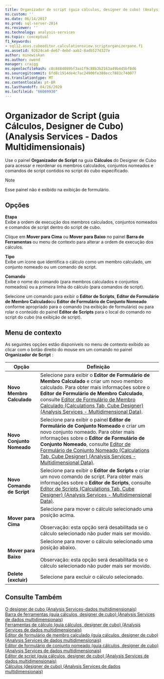 ```yaml
---
title: Organizador de script (guia cálculos, designer de cubo) (Analysis Services-dados multidimensionais) | Microsoft Docs
ms.custom: ''
ms.date: 06/14/2017
ms.prod: sql-server-2014
ms.reviewer: ''
ms.technology: analysis-services
ms.topic: conceptual
f1_keywords:
- sql12.asvs.cubeeditor.calculationsview.scriptorganizerpane.f1
ms.assetid: 92624ca4-de67-4ebd-aab2-8adb527d327e
author: minewiskan
ms.author: owend
manager: craigg
ms.openlocfilehash: c8c8484089bf3aa1f9c88b3b2163a49b445bf8d6
ms.sourcegitcommit: 6fd8c1914de4c7ac24900fe388ecc7883c740077
ms.translationtype: MT
ms.contentlocale: pt-BR
ms.lasthandoff: 04/26/2020
ms.locfileid: "66069930"
---
```

# <a name="script-organizer-calculations-tab-cube-designer-analysis-services---multidimensional-data"></a>Organizador de Script (guia Cálculos, Designer de Cubo) (Analysis Services - Dados Multidimensionais)
  Use o painel **Organizador de Script** na guia **Cálculos** do Designer de Cubo para acessar e reordenar os membros calculados, conjuntos nomeados e comandos de script contidos no script do cubo especificado.  
  
> [!NOTE]  
>  Esse painel não é exibido na exibição de formulário.  
  
## <a name="options"></a>Opções  
 **Etapa**  
 Exibe a ordem de execução dos membros calculados, conjuntos nomeados e comandos de script dentro do script de cubo.  
  
 Clique em **Mover para Cima** ou **Mover para Baixo** no painel **Barra de Ferramentas** ou menu de contexto para alterar a ordem de execução dos cálculos.  
  
 **Tipo**  
 Exibe um ícone que identifica o cálculo como um membro calculado, um conjunto nomeado ou um comando de script.  
  
 **Comando**  
 Exibe o nome do comando (para membros calculados e conjuntos nomeados) ou a primeira linha do cálculo (para comandos de script).  
  
 Selecione um comando para exibir o **Editor de Scripts**, **Editor de Formulário de Membro Calculado**ou **Editor de Formulário de Conjunto Nomeado** conforme apropriado para o comando (na exibição de formulário) ou para rolar o conteúdo do painel **Editor de Scripts** para o local do comando no script do cubo (na exibição de script).  
  
## <a name="context-menu"></a>Menu de contexto  
 As seguintes opções estão disponíveis no menu de contexto exibido ao clicar com o botão direito do mouse em um comando no painel **Organizador de Script** :  
  
|Opção|Definição|  
|------------|----------------|  
|**Novo Membro Calculado**|Selecione para exibir o **Editor de Formulário de Membro Calculado** e criar um novo membro calculado. Para obter mais informações sobre o **Editor de Formulário de Membro Calculado**, consulte [Editor de Formulário de Membro Calculado &#40;Calculations Tab, Cube Designer&#41; &#40;Analysis Services - Multidimensional Data&#41;](calculated-member-form-editor-cube-designer-analysis-services-multidimensional-data.md).|  
|**Novo Conjunto Nomeado**|Selecione para exibir o painel **Editor de Formulário de Conjunto Nomeado** e criar um novo conjunto nomeado. Para obter mais informações sobre o **Editor de Formulário de Conjunto Nomeado**, consulte [Editor de Formulário de Conjunto Nomeado &#40;Calculations Tab, Cube Designer&#41; &#40;Analysis Services - Multidimensional Data&#41;](named-set-form-editor-cube-designer-analysis-services-multidimensional-data.md).|  
|**Novo Comando de Script**|Selecione para exibir o **Editor de Scripts** e criar um novo comando de script. Para obter mais informações sobre o **Editor de Scripts**, consulte [Editor de Scripts &#40;Calculations Tab, Cube Designer&#41; &#40;Analysis Services - Multidimensional Data&#41;](script-editor-calculations-cube-designer-analysis-services-multidimensional-data.md).|  
|**Mover para Cima**|Selecione para mover o cálculo selecionado uma posição acima.<br /><br /> Observação: esta opção será desabilitada se o cálculo selecionado não puder mais ser movido.|  
|**Mover para Baixo**|Selecione para mover o cálculo selecionado uma posição abaixo.<br /><br /> Observação: esta opção será desabilitada se o cálculo selecionado não puder mais ser movido.|  
|**Delete (excluir)**|Selecione para excluir o cálculo selecionado.|  
  
## <a name="see-also"></a>Consulte Também  
 [O designer de cubo &#40;Analysis Services-dados multidimensionais&#41;](cube-designer-analysis-services-multidimensional-data.md)   
 [Barra de ferramentas &#40;guia cálculos, designer de cubo&#41; &#40;Analysis Services de dados multidimensionais&#41;](toolbar-calculations-tab-cube-designer-analysis-services-multidimensional-data.md)   
 [Ferramentas de cálculo &#40;guia cálculos, designer de cubo&#41; &#40;Analysis Services de dados multidimensionais&#41;](calculation-tools-cube-designer-analysis-services-multidimensional-data.md)   
 [Editor de formulário de membro calculado &#40;guia cálculos, designer de cubo&#41; &#40;Analysis Services de dados multidimensionais&#41;](calculated-member-form-editor-cube-designer-analysis-services-multidimensional-data.md)   
 [Editor de formulário de conjunto nomeado &#40;guia cálculos, designer de cubo&#41; &#40;Analysis Services de dados multidimensionais&#41;](named-set-form-editor-cube-designer-analysis-services-multidimensional-data.md)   
 [Editor de script &#40;guia cálculos, designer de cubo&#41; &#40;Analysis Services de dados multidimensionais&#41;](script-editor-calculations-cube-designer-analysis-services-multidimensional-data.md)   
 [Cálculos &#40;designer de cubo&#41; &#40;Analysis Services de dados multidimensionais&#41;](calculations-cube-designer-analysis-services-multidimensional-data.md)  
  
  
